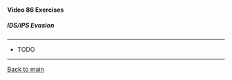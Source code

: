 #### Video 86 Exercises

##### IDS/IPS Evasion

---

- TODO

---

[Back to main](https://github.com/rot0xd/CBTNuggets/blob/master/CEHv9/README.md)

